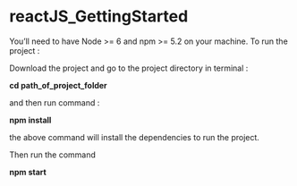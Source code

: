 # reactJS_GettingStarted

 You’ll need to have Node >= 6 and npm >= 5.2 on your machine. To run the project :
 
 Download the project and go to the project directory in terminal :
 
 **cd path_of_project_folder**
 
 and then run command :
 
 **npm install**
 
 the above command will install the dependencies to run the project.
 
 Then run the command 
 
 **npm start**
 
 

